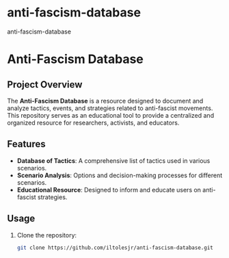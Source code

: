 # anti-fascism-database
anti-fascism-database

# Anti-Fascism Database

## Project Overview
The **Anti-Fascism Database** is a resource designed to document and analyze tactics, events, and strategies related to anti-fascist movements. This repository serves as an educational tool to provide a centralized and organized resource for researchers, activists, and educators.

## Features
- **Database of Tactics**: A comprehensive list of tactics used in various scenarios.
- **Scenario Analysis**: Options and decision-making processes for different scenarios.
- **Educational Resource**: Designed to inform and educate users on anti-fascist strategies.

## Usage
1. Clone the repository:
   ```bash
   git clone https://github.com/iltolesjr/anti-fascism-database.git

